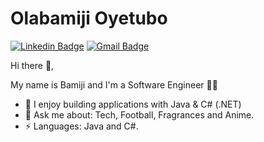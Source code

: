 # Olabamiji Oyetubo
[![Linkedin Badge](https://img.shields.io/badge/-olabamijioyetubo-blue?style=flat-square&logo=Linkedin&logoColor=white&link=https://www.linkedin.com/in/olabamiji-oyetubo-9a5538162/)](https://www.linkedin.com/in/%F0%9F%91%A8%F0%9F%8F%BD%E2%80%8D%F0%9F%92%BB-olabamiji-oyetubo-9a5538162) 
[![Gmail Badge](https://img.shields.io/badge/-oyetubobamiji@gmail.com-c14438?style=flat-square&logo=Gmail&logoColor=white&link=mailto:oyetubobamiji@gmail.com)](mailto:oyetubobamiji@gmail.com)

 Hi there 👋, 
 <p>
My name is Bamiji and I'm a Software Engineer 👨‍💻
</p>
<ul>
 <li> 🔭 I enjoy building applications with Java & C# (.NET) </li>
 <li> 💬 Ask me about: Tech, Football, Fragrances and Anime.</li>
 <li>⚡ Languages: Java and C#. </li>
</ul>
